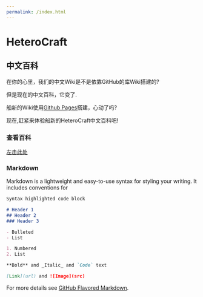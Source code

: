 ```yaml
---
permalink: /index.html
---
```


# HeteroCraft

## 中文百科

在你的心里，我们的中文Wiki是不是依靠GitHub的库Wiki搭建的?

但是现在的中文百科，它变了.

船新的Wiki使用[Github Pages](https://pages.github.com/)搭建，心动了吗?

现在,赶紧来体验船新的HeteroCraft中文百科吧!

### 查看百科

[左击此处](https://heterocraft.github.io/WikiCN/Pages/index.html)

### Markdown

Markdown is a lightweight and easy-to-use syntax for styling your writing. It includes conventions for

```markdown
Syntax highlighted code block

# Header 1
## Header 2
### Header 3

- Bulleted
- List

1. Numbered
2. List

**Bold** and _Italic_ and `Code` text

[Link](url) and ![Image](src)
```

For more details see [GitHub Flavored Markdown](https://guides.github.com/features/mastering-markdown/).
